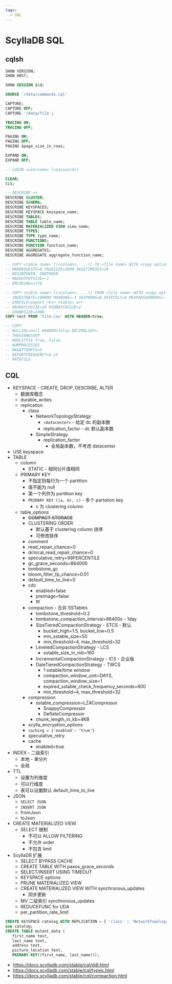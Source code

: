 ```yaml
---
tags:
  - SQL
---
```


# ScyllaDB SQL

## cqlsh

```sql
SHOW VERSION;
SHOW HOST;

SHOW SESSION $id;

SOURCE '/data/commands.cql'

CAPTURE;
CAPTURE OFF;
CAPTURE '/data/file';

TRACING ON;
TRACING OFF;

PAGING ON;
PAGING OFF;
PAGING $page_size_in_rows;

EXPAND ON;
EXPAND OFF;

-- LOGIN <username> [<password>]

CLEAR;
CLS;

-- DESCRIBE <>
DESCRIBE CLUSTER;
DESCRIBE SCHEMA;
DESCRIBE KEYSPACES;
DESCRIBE KEYSPACE keyspace_name;
DESCRIBE TABLES;
DESCRIBE TABLE table_name;
DESCRIBE MATERIALIZED VIEW view_name;
DESCRIBE TYPES;
DESCRIBE TYPE type_name;
DESCRIBE FUNCTIONS;
DESCRIBE FUNCTION function_name;
DESCRIBE AGGREGATES;
DESCRIBE AGGREGATE aggregate_function_name;

-- COPY <table name> [(<column>, ...)] TO <file name> WITH <copy option> [AND <copy option> ...]
-- MAXREQUESTS=6 PAGESIZE=1000 PAGETIMEOUT=10
-- BEGINTOKEN, ENDTOKEN
-- MAXOUTPUTSIZE=-1
-- ENCODING=utf8

-- COPY <table name> [(<column>, ...)] FROM <file name> WITH <copy option> [AND <copy option> ...]
-- INGESTRATE=100000 MAXROWS=-1 SKIPROWS=0 SKIPCOLS=0 MAXPARSEERRORS=-1 MAXINSERTERRORS=1000
-- ERRFILE=import_<ks>_<table>.err
-- MAXBATCHSIZE=20 MINBATCHSIZE=2
-- CHUNKSIZE=1000
COPY test FROM 'file.csv' WITH HEADER=true;

-- COPY
-- NULLVAL=null HEADER=false DECIMALSEP=.
-- THOUSANDSSEP
-- BOOLSTYlE True, False
-- NUMPROCESSES
-- MAXATTEMPTS=5
-- REPORTFREQUENCY=0.25
-- RATEFILE
```

## CQL

- KEYSPACE - CREATE, DROP, DESCRIBE, ALTER
  - 数据库概念
  - durable_writes
  - replication
    - class
      - NetworkTopologyStrategy
        - `<datacenter>` - 给定 dc 的副本数
        - replication_factor - dc 默认副本数
      - SimpleStrategy
        - replication_factor
          - 全局副本数，不考虑 datacenter
- USE keyspace
- TABLE
  - column
    - STATIC - 相同分片值相同
  - PRIMARY KEY
    - 不指定则每行为一个 partition
    - 值不能为 null
    - 第一个列作为 partition key
    - `PRIMARY KEY ((a, b), c)` - 多个 partation key
      - c 为 clustering column
  - table_options
    - ~~COMPACT STORAGE~~
    - CLUSTERING ORDER
      - 默认基于 clustering column 排序
      - 可修改排序
    - comment
    - read_repair_chance=0
    - dclocal_read_repair_chance=0
    - speculative_retry=99PERCENTILE
    - gc_grace_seconds=864000
    - tombstone_gc
    - bloom_filter_fp_chance=0.01
    - default_time_to_live=0
    - cdc
      - enabled=false
      - preimage=false
      - ttl
    - compaction - 合并 SSTables
      - tombstone_threshold=0.2
      - tombstone_compaction_interval=86400s - 1day
      - SizeTieredCompactionStrategy - STCS - 默认
        - bucket_high=1.5, bucket_low=0.5
        - min_sstable_size=50
        - min_threshold=4, max_threshold=32
      - LeveledCompactionStrategy - LCS
        - sstable_size_in_mb=160
      - IncrementalCompactionStrategy - ICS - 企业版
      - DateTieredCompactionStrategy - TWCS
        - 1 sstable/time window
        - compaction_window_unit=DAYS, compaction_window_size=1
        - expired_sstable_check_frequency_seconds=600
        - min_threshold=4, max_threshold=32
    - compression
      - sstable_compression=LZ4Compressor
        - SnappyCompressor
        - DeflateCompressor
      - chunk_length_in_kb=4KB
    - scylla_encryption_options
    - `caching = {'enabled': 'true'}`
    - speculative_retry
    - cache
      - enabled=true
- INDEX - 二级索引
  - 本地 - 单分片
  - 全局
- TTL
  - 设置为列维度
  - 可以行维度
  - 表可以设置默认 default_time_to_live
- JSON
  - `SELECT JSON`
  - `INSERT JSON`
  - fromJson
  - toJson
- CREATE MATERIALIZED VIEW
  - SELECT 限制
    - 不可以 ALLOW FILTERING
    - 不允许 order
    - 不包含 limit
- ScyllaDB 扩展
  - SELECT BYPASS CACHE
  - CREATE TABLE WITH paxos_grace_seconds
  - SELECT/INSERT USING TIMEOUT
  - KEYSPACE options
  - PRUNE MATERIALIZED VIEW
  - CREATE MATERIALIZED VIEW WITH synchronous_updates
    - 同步更新
  - MV 二级索引 synchronous_updates
  - REDUCEFUNC for UDA
  - per_partition_rate_limit

```sql
CREATE KEYSPACE catalog WITH REPLICATION = { 'class' : 'NetworkTopologyStrategy','DC1' : 3};
use catalog;
CREATE TABLE mutant_data (
   first_name text,
   last_name text,
   address text,
   picture_location text,
   PRIMARY KEY((first_name, last_name)));
```

- https://docs.scylladb.com/stable/cql/ddl.html
- https://docs.scylladb.com/stable/cql/types.html
- https://docs.scylladb.com/stable/cql/compaction.html
